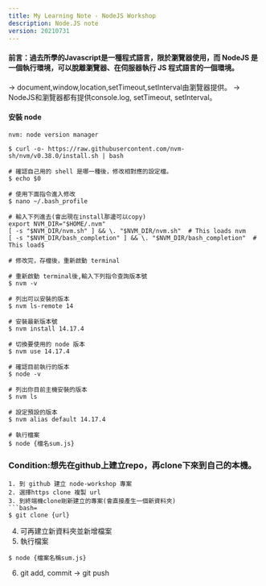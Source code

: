 ```yaml
---
title: My Learning Note - NodeJS Workshop 
description: Node.JS note
version: 20210731
---
```


#### 前言：過去所學的Javascript是一種程式語言，限於瀏覽器使用，而 NodeJS 是一個執行環境，可以脫離瀏覽器、在伺服器執行 JS 程式語言的一個環境。
-> document,window,location,setTimeout,setInterval由瀏覽器提供。
-> NodeJS和瀏覽器都有提供console.log, setTimeout, setInterval。


#### 安裝 node
```
nvm: node version manager
```

```bash=
$ curl -o- https://raw.githubusercontent.com/nvm-sh/nvm/v0.38.0/install.sh | bash

# 確認自己用的 shell 是哪一種後，修改相對應的設定檔。
$ echo $0

# 使用下面指令進入修改
$ nano ~/.bash_profile

# 輸入下列進去(會出現在install那邊可以copy)
export NVM_DIR="$HOME/.nvm"
[ -s "$NVM_DIR/nvm.sh" ] && \. "$NVM_DIR/nvm.sh"  # This loads nvm
[ -s "$NVM_DIR/bash_completion" ] && \. "$NVM_DIR/bash_completion"  # This load$

# 修改完，存檔後，重新啟動 terminal

# 重新啟動 terminal後,輸入下列指令查詢版本號
$ nvm -v

# 列出可以安裝的版本
$ nvm ls-remote 14

# 安裝最新版本號
$ nvm install 14.17.4

# 切換要使用的 node 版本
$ nvm use 14.17.4

# 確認目前執行的版本
$ node -v

# 列出你目前主機安裝的版本
$ nvm ls

# 設定預設的版本
$ nvm alias default 14.17.4

# 執行檔案
$ node {檔名sum.js}
```


### Condition:想先在github上建立repo，再clone下來到自己的本機。
```
1. 到 github 建立 node-workshop 專案
2. 選擇https clone 複製 url
3. 到終端機clone剛新建立的專案(會直接產生一個新資料夾)
```bash=
$ git clone {url}
```
4. 可再建立新資料夾並新增檔案
5. 執行檔案
```bash=
$ node {檔案名稱sum.js}
```
6. git add, commit -> git push
```



